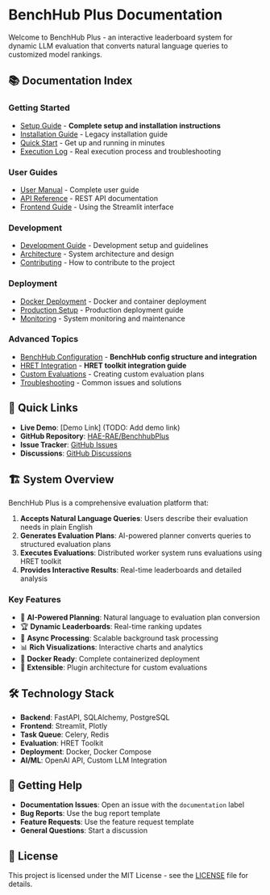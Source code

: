 # BenchHub Plus Documentation

Welcome to BenchHub Plus - an interactive leaderboard system for dynamic LLM evaluation that converts natural language queries to customized model rankings.

## 📚 Documentation Index

### Getting Started
- [Setup Guide](SETUP_GUIDE.md) - **Complete setup and installation instructions**
- [Installation Guide](installation.md) - Legacy installation guide
- [Quick Start](quickstart.md) - Get up and running in minutes
- [Execution Log](EXECUTION_LOG.md) - Real execution process and troubleshooting

### User Guides
- [User Manual](user-manual.md) - Complete user guide
- [API Reference](api-reference.md) - REST API documentation
- [Frontend Guide](frontend-guide.md) - Using the Streamlit interface

### Development
- [Development Guide](development.md) - Development setup and guidelines
- [Architecture](architecture.md) - System architecture and design
- [Contributing](contributing.md) - How to contribute to the project

### Deployment
- [Docker Deployment](docker-deployment.md) - Docker and container deployment
- [Production Setup](production-setup.md) - Production deployment guide
- [Monitoring](monitoring.md) - System monitoring and maintenance

### Advanced Topics
- [BenchHub Configuration](BENCHHUB_CONFIG.md) - **BenchHub config structure and integration**
- [HRET Integration](HRET_INTEGRATION.md) - **HRET toolkit integration guide**
- [Custom Evaluations](custom-evaluations.md) - Creating custom evaluation plans
- [Troubleshooting](troubleshooting.md) - Common issues and solutions

## 🚀 Quick Links

- **Live Demo**: [Demo Link] (TODO: Add demo link)
- **GitHub Repository**: [HAE-RAE/BenchhubPlus](https://github.com/HAE-RAE/BenchhubPlus)
- **Issue Tracker**: [GitHub Issues](https://github.com/HAE-RAE/BenchhubPlus/issues)
- **Discussions**: [GitHub Discussions](https://github.com/HAE-RAE/BenchhubPlus/discussions)

## 🏗️ System Overview

BenchHub Plus is a comprehensive evaluation platform that:

1. **Accepts Natural Language Queries**: Users describe their evaluation needs in plain English
2. **Generates Evaluation Plans**: AI-powered planner converts queries to structured evaluation plans
3. **Executes Evaluations**: Distributed worker system runs evaluations using HRET toolkit
4. **Provides Interactive Results**: Real-time leaderboards and detailed analysis

### Key Features

- 🤖 **AI-Powered Planning**: Natural language to evaluation plan conversion
- 🏆 **Dynamic Leaderboards**: Real-time ranking updates
- 🔄 **Async Processing**: Scalable background task processing
- 📊 **Rich Visualizations**: Interactive charts and analytics
- 🐳 **Docker Ready**: Complete containerized deployment
- 🔌 **Extensible**: Plugin architecture for custom evaluations

## 🛠️ Technology Stack

- **Backend**: FastAPI, SQLAlchemy, PostgreSQL
- **Frontend**: Streamlit, Plotly
- **Task Queue**: Celery, Redis
- **Evaluation**: HRET Toolkit
- **Deployment**: Docker, Docker Compose
- **AI/ML**: OpenAI API, Custom LLM Integration

## 📖 Getting Help

- **Documentation Issues**: Open an issue with the `documentation` label
- **Bug Reports**: Use the bug report template
- **Feature Requests**: Use the feature request template
- **General Questions**: Start a discussion

## 📄 License

This project is licensed under the MIT License - see the [LICENSE](../LICENSE) file for details.

